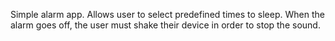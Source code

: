 Simple alarm app. Allows user to select predefined times to sleep.
When the alarm goes off, the user must shake their device in order to stop the sound.
